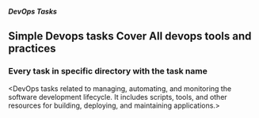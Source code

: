 **_DevOps Tasks_**
## Simple Devops tasks Cover All devops tools and practices
### Every task in specific directory with the task name 
<DevOps tasks related to managing, automating, and monitoring the software development lifecycle. It includes scripts, tools, and other resources for building, deploying, and maintaining applications.>
